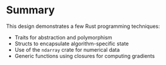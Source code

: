 # Summary

This design demonstrates a few Rust programming techniques:
- Traits for abstraction and polymorphism
- Structs to encapsulate algorithm-specific state
- Use of the `ndarray` crate for numerical data
- Generic functions using closures for computing gradients
